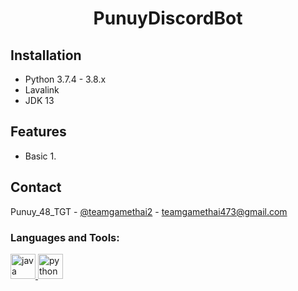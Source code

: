 <h1 align="center">PunuyDiscordBot</h1>

## Installation
* Python 3.7.4 - 3.8.x
* Lavalink
* JDK 13

## Features
* Basic
	1.

## Contact

Punuy_48_TGT - [@teamgamethai2](https://twitter.com/teamgamethai1) - teamgamethai473@gmail.com

<h3 align="left">Languages and Tools:</h3>
<p align="left"> <a href="https://www.java.com" target="_blank"> <img src="https://devicons.github.io/devicon/devicon.git/icons/java/java-original-wordmark.svg" alt="java" width="40" height="40"/> </a> <a href="https://www.python.org" target="_blank"> <img src="https://devicons.github.io/devicon/devicon.git/icons/python/python-original.svg" alt="python" width="40" height="40"/> </a> </p>
